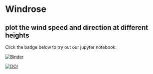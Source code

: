 # Windrose
## plot the wind speed and direction at different heights


Click the badge below to try out our jupyter notebook:

[![Binder](https://mybinder.org/badge.svg)](https://mybinder.org/v2/gh/anacost/Windrose/master)

[![DOI](https://zenodo.org/badge/125497927.svg)](https://zenodo.org/badge/latestdoi/125497927)
